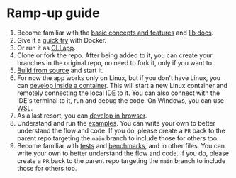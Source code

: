 # Ramp-up guide

1. Become familiar with the [basic concepts and features](https://github.com/xoriors/rencfs?tab=readme-ov-file#-rencfs) and [lib docs](https://docs.rs/rencfs/latest/rencfs).
2. Give it a [quick try](https://github.com/xoriors/rencfs#give-it-a-quick-try-with-docker) with Docker.
3. Or run it as [CLI app](https://github.com/xoriors/rencfs?tab=readme-ov-file#command-line-tool).
4. Clone or fork the repo. After being added to it, you can create your branches in the original repo, no need to fork it, only if you want to.
5. [Build from source](Build_from_Source.md) and start it.
6. For now the app works only on Linux, but if you don't have Linux, you can [develop inside a container](Build_from_Source.md#developing-inside-a-container).
  This will start a new Linux container and remotely connecting the local IDE to it. You can also connect with the IDE's terminal to it, run and debug the code.
  On Windows, you can use [WSL](https://harsimranmaan.medium.com/install-and-setup-rust-development-environment-on-wsl2-dccb4bf63700).
7. As a last resort, you can [develop in browser](Build_from_Source.md#browser).
8. Understand and run the [examples](../../examples). You can write your own to better understand the flow and code. If you do, please create a `PR` back to the parent repo targeting the `main` branch to include those for others too.
9. Become familiar with [tests](../src/encryptedfs/test.rs) and [benchmarks](../benches), and in other files. You can write your own to better understand the flow and code. If you do, please create a `PR` back to the parent repo targeting the `main` branch to include those for others too.
